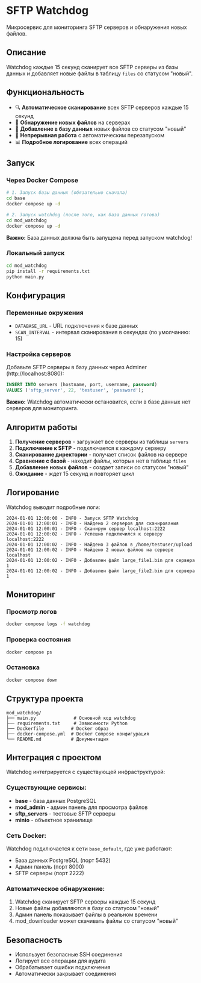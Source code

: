 # SFTP Watchdog

Микросервис для мониторинга SFTP серверов и обнаружения новых файлов.

## Описание

Watchdog каждые 15 секунд сканирует все SFTP серверы из базы данных и добавляет новые файлы в таблицу `files` со статусом "новый".

## Функциональность

- 🔍 **Автоматическое сканирование** всех SFTP серверов каждые 15 секунд
- 📁 **Обнаружение новых файлов** на серверах
- 💾 **Добавление в базу данных** новых файлов со статусом "новый"
- 🔄 **Непрерывная работа** с автоматическим перезапуском
- 📊 **Подробное логирование** всех операций

## Запуск

### Через Docker Compose

```bash
# 1. Запуск базы данных (обязательно сначала)
cd base
docker compose up -d

# 2. Запуск watchdog (после того, как база данных готова)
cd mod_watchdog
docker compose up -d
```

**Важно:** База данных должна быть запущена перед запуском watchdog!

### Локальный запуск

```bash
cd mod_watchdog
pip install -r requirements.txt
python main.py
```

## Конфигурация

### Переменные окружения

- `DATABASE_URL` - URL подключения к базе данных
- `SCAN_INTERVAL` - интервал сканирования в секундах (по умолчанию: 15)

### Настройка серверов

Добавьте SFTP серверы в базу данных через Adminer (http://localhost:8080):

```sql
INSERT INTO servers (hostname, port, username, password) 
VALUES ('sftp_server', 22, 'testuser', 'password');
```

**Важно:** Watchdog автоматически остановится, если в базе данных нет серверов для мониторинга.

## Алгоритм работы

1. **Получение серверов** - загружает все серверы из таблицы `servers`
2. **Подключение к SFTP** - подключается к каждому серверу
3. **Сканирование директории** - получает список файлов на сервере
4. **Сравнение с базой** - находит файлы, которых нет в таблице `files`
5. **Добавление новых файлов** - создает записи со статусом "новый"
6. **Ожидание** - ждет 15 секунд и повторяет цикл

## Логирование

Watchdog выводит подробные логи:

```
2024-01-01 12:00:00 - INFO - Запуск SFTP Watchdog
2024-01-01 12:00:01 - INFO - Найдено 2 серверов для сканирования
2024-01-01 12:00:01 - INFO - Сканирую сервер localhost:2222
2024-01-01 12:00:02 - INFO - Успешно подключился к серверу localhost:2222
2024-01-01 12:00:02 - INFO - Найдено 3 файлов в /home/testuser/upload
2024-01-01 12:00:02 - INFO - Найдено 2 новых файлов на сервере localhost
2024-01-01 12:00:02 - INFO - Добавлен файл large_file1.bin для сервера 1
2024-01-01 12:00:02 - INFO - Добавлен файл large_file2.bin для сервера 1
```

## Мониторинг

### Просмотр логов

```bash
docker compose logs -f watchdog
```

### Проверка состояния

```bash
docker compose ps
```

### Остановка

```bash
docker compose down
```

## Структура проекта

```
mod_watchdog/
├── main.py              # Основной код watchdog
├── requirements.txt     # Зависимости Python
├── Dockerfile          # Docker образ
├── docker-compose.yml  # Docker Compose конфигурация
└── README.md           # Документация
```

## Интеграция с проектом

Watchdog интегрируется с существующей инфраструктурой:

### Существующие сервисы:
- **base** - база данных PostgreSQL
- **mod_admin** - админ панель для просмотра файлов
- **sftp_servers** - тестовые SFTP серверы
- **minio** - объектное хранилище

### Сеть Docker:
Watchdog подключается к сети `base_default`, где уже работают:
- База данных PostgreSQL (порт 5432)
- Админ панель (порт 8000)
- SFTP серверы (порт 2222)

### Автоматическое обнаружение:
1. Watchdog сканирует SFTP серверы каждые 15 секунд
2. Новые файлы добавляются в базу со статусом "новый"
3. Админ панель показывает файлы в реальном времени
4. mod_downloader может скачивать файлы со статусом "новый"

## Безопасность

- Использует безопасные SSH соединения
- Логирует все операции для аудита
- Обрабатывает ошибки подключения
- Автоматически закрывает соединения 
